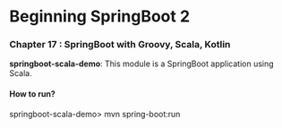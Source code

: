 # Beginning SpringBoot 2


### Chapter 17 : SpringBoot with Groovy, Scala, Kotlin

**springboot-scala-demo**: This module is a SpringBoot application using Scala.

#### How to run?

springboot-scala-demo> mvn spring-boot:run

